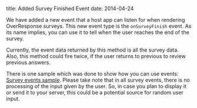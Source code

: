 title: Added Survey Finished Event
date: 2014-04-24

We have added a new event that a host app can listen for when rendering OverResponse surveys. This new event type is the `onSurveyFinish` event. As its name implies, you can use it to tell when the user reaches the end of the survey.

Currently, the event data returned by this method is all the survey data. Also, this method could fire twice, if the user returns to previous to review previous answers.

There is one sample which was done to show how you can use events: [Survey events sample](http://docs.overresponse.com/demos/events). Please take note that in all survey events, there is no processing of the input given by the user. So, in case you plan to display it or send it to your server, this could be a potential source for random user input. 


